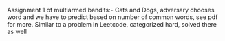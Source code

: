 Assignment 1 of multiarmed bandits:- Cats and Dogs, adversary chooses word and we have to predict based on number of common words, see pdf for more.
Similar to a problem in Leetcode, categorized hard, solved there as well
